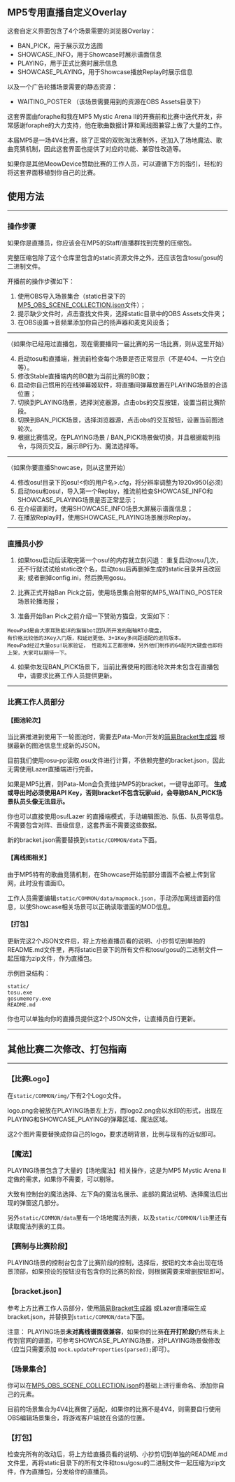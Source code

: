 ## MP5专用直播自定义Overlay

这套自定义界面包含了4个场景需要的浏览器Overlay：

- BAN_PICK，用于展示双方选图
- SHOWCASE_INFO，用于Showcase时展示谱面信息
- PLAYING，用于正式比赛时展示信息
- SHOWCASE_PLAYING，用于Showcase播放Replay时展示信息

以及一个广告轮播场景需要的静态资源：

- WAITING_POSTER （该场景需要用到的资源在OBS Assets目录下）

这套界面由foraphe和我在MP5 Mystic Arena II的开赛前和比赛中迭代开发，非常感谢foraphe的大力支持，他在歌曲数据计算和离线图兼容上做了大量的工作。

本届MP5是一场4V4比赛，除了正常的双败淘汰赛制外，还加入了场地魔法、歌曲竞猜机制，因此这套界面也提供了对应的功能、兼容性改造等。

如果你是其他MeowDevice赞助比赛的工作人员，可以遵循下方的指引，轻松的将这套界面移植到你自己的比赛。

## 使用方法

---

### 操作步骤

如果你是直播员，你应该会在MP5的Staff/直播群找到完整的压缩包。

完整压缩包除了这个仓库里包含的static资源文件之外，还应该包含tosu/gosu的二进制文件。

开播前的操作步骤如下：

1. 使用OBS导入场景集合（static目录下的[MP5_OBS_SCENE_COLLECTION.json](MP5_OBS_SCENE_COLLECTION.json)文件）；
2. 提示缺少文件时，点击查找文件夹，选择static目录中的OBS Assets文件夹；
3. 在OBS设置->音频里添加你自己的扬声器和麦克风设备；
---
（如果你已经用过直播包，现在需要播同一届比赛的另一场比赛，则从这里开始）

4. 启动tosu和直播端，推流前检查每个场景是否正常显示（不是404、一片空白等）。
5. 修改Stable直播端内的BO数为当前比赛的BO数；
6. 启动你自己惯用的在线弹幕姬软件，将直播间弹幕放置在PLAYING场景的合适位置；
7. 切换到PLAYING场景，选择浏览器源，点击obs的交互按钮，设置当前比赛阶段。
8. 切换到BAN_PICK场景，选择浏览器源，点击obs的交互按钮，设置当前图池轮次。
9. 根据比赛情况，在PLAYING场景 / BAN_PICK场景做切换，并且根据裁判指令，与网页交互，展示BP行为、魔法选择等。

---
（如果你要直播Showcase，则从这里开始）

4. 修改osu!目录下的osu!<你的用户名>.cfg，将分辨率调整为1920x950(必须)
5. 启动tosu和osu!，导入第一个Replay，推流前检查SHOWCASE_INFO和SHOWCASE_PLAYING场景是否正常显示；
6. 在介绍谱面时，使用SHOWCASE_INFO场景大屏展示谱面信息；
7. 在播放Replay时，使用SHOWCASE_PLAYING场景展示Replay。
---

### 直播员小抄

1. 如果tosu启动后读取完第一个osu!的内存就立刻闪退： 重复启动tosu几次，还不行就试试给static改个名，启动tosu后再删掉生成的static目录并且改回来;
   或者删掉config.ini，然后换用gosu。

2. 比赛正式开始Ban Pick之前，使用场景集合附带的MP5_WAITING_POSTER场景轮播海报；

3. 准备开始Ban Pick之前介绍一下赞助方猫盘，文案如下：

```
MeowPad是由大家耳熟能详的猫猫bot团队所开发的磁轴RT小键盘，
有价格比较低的3Key入门版，和延迟更低、3+1Key多间距适配的进阶版本。
MeowPad经过大量osu!玩家验证， 性能和工艺都很棒，另外他们制作的64配列大键盘也即将上架，大家可以期待一下。
```

4. 如果你发现BAN_PICK场景下，当前比赛使用的图池轮次并未包含在直播包中，请要求比赛工作人员提供更新。

---

### 比赛工作人员部分

#### 【图池轮次】

当比赛推进到使用下一轮图池时，需要去Pata-Mon开发的[简易Bracket生成器](https://mp5tournament.github.io/streaming_config/)
根据最新的图池信息生成新的JSON。

目前我们使用rosu-pp读取.osu文件进行计算，不依赖完整的bracket.json，因此无需使用Lazer直播端进行完善。

如果是MP5比赛，则Pata-Mon会负责维护MP5的bracket，一键导出即可。 **生成或导出时必须使用API
Key，否则bracket不包含玩家uid，会导致BAN_PICK场景队员头像无法显示。**

你也可以直接使用osu!Lazer 的直播端模式，手动编辑图池、队伍、队员等信息。不需要包含对阵、晋级信息，这套界面不需要这些数据。

新的bracket.json需要替换到`static/COMMON/data`下面。

#### 【离线图相关】

由于MP5特有的歌曲竞猜机制，在Showcase开始前部分谱面不会被上传到官网，此时没有谱面ID。

工作人员需要编辑`static/COMMON/data/mapmock.json`，手动添加离线谱面的信息，以使Showcase相关场景可以正确读取谱面的MOD信息。

#### 【打包】

更新完这2个JSON文件后，将上方给直播员看的说明、小抄剪切到单独的README.md文件里，再将static目录下的所有文件和tosu/gosu的二进制文件一起压缩为zip文件，作为直播包。

示例目录结构：

```
static/
tosu.exe
gosumemory.exe
README.md
```

你也可以单独向你的直播员提供这2个JSON文件，让直播员自行更新。

---

## 其他比赛二次修改、打包指南

---

### 【比赛Logo】

在`static/COMMON/img/`下有2个Logo文件。

logo.png会被放在PLAYING场景左上方，而logo2.png会以水印的形式，出现在PLAYING和SHOWCASE_PLAYING的弹幕区域、魔法区域。

这2个图片需要替换成你自己的logo，要求透明背景，比例与现有的近似即可。

### 【魔法】

PLAYING场景包含了大量的【场地魔法】相关操作，这是为MP5 Mystic Arena II定做的需求，如果你不需要，可以剔除。

大致有控制台的魔法选择、左下角的魔法名展示、底部的魔法说明、选择魔法后出现的弹窗这几部分。

另外`static/COMMON/data`里有一个场地魔法列表，以及`static/COMMON/lib`里还有读取魔法列表的工具。

### 【赛制与比赛阶段】

PLAYING场景的控制台包含了比赛阶段的控制，选择后，按钮的文本会出现在场景顶部，如果预设的按钮没有包含你的比赛的阶段，则根据需要来增删按钮即可。

### 【bracket.json】

参考上方比赛工作人员部分，使用[简易Bracket生成器](https://mp5tournament.github.io/streaming_config/)
或Lazer直播端生成bracket.json，并替换到`static/COMMON/data`下面。

注意：
PLAYING场景**未对离线谱面做兼容**，如果你的比赛**在开打阶段**仍然有未上传到官网的谱面，可参考SHOWCASE_PLAYING场景，对PLAYING场景做修改
（应当只需要添加 `mock.updateProperties(parsed);`即可）。

### 【场景集合】

你可以在[MP5_OBS_SCENE_COLLECTION.json](MP5_OBS_SCENE_COLLECTION.json)的基础上进行重命名、添加你自己的元素。

目前的场景集合为4V4比赛做了适配，如果你的比赛不是4V4，则需要自行使用OBS编辑场景集合，将游戏客户端放在合适的位置。

### 【打包】
检查完所有的改动后，将上方给直播员看的说明、小抄剪切到单独的README.md文件里，再将static目录下的所有文件和tosu/gosu的二进制文件一起压缩为zip文件，作为直播包，分发给你的直播员。